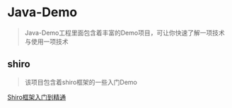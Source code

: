 # Java-Demo
> Java-Demo工程里面包含着丰富的Demo项目，可让你快速了解一项技术与使用一项技术
## shiro
> 该项目包含着shiro框架的一些入门Demo
>
[Shiro框架入门到精通](https://blog.csdn.net/weixin_44642403/article/details/117886286)